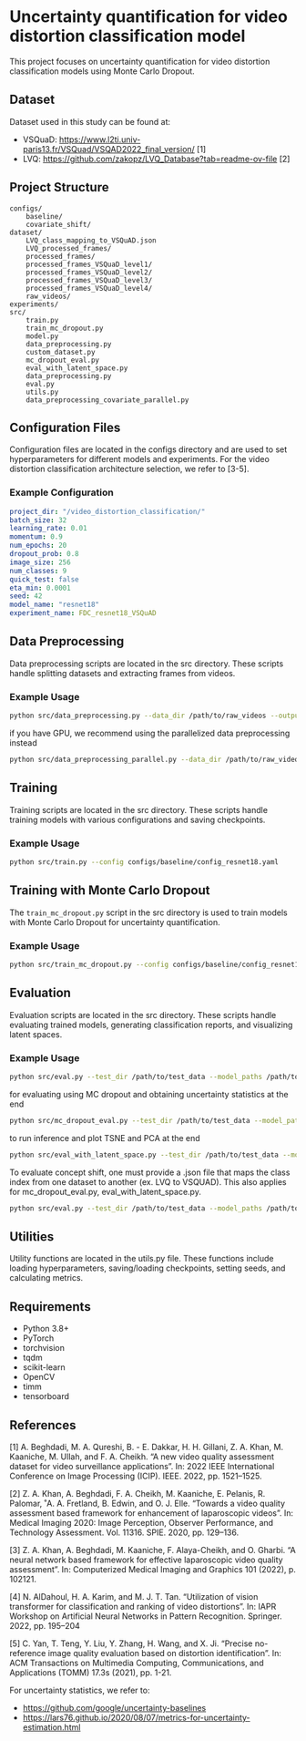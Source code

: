 # Uncertainty quantification for video distortion classification model

This project focuses on uncertainty quantification for video distortion classification models using Monte Carlo Dropout. 
## Dataset

Dataset used in this study can be found at:
- VSQuaD: https://www.l2ti.univ-paris13.fr/VSQuad/VSQAD2022_final_version/ [1]
- LVQ: https://github.com/zakopz/LVQ_Database?tab=readme-ov-file [2]

## Project Structure

```
configs/
    baseline/
    covariate_shift/
dataset/
    LVQ_class_mapping_to_VSQuAD.json
    LVQ_processed_frames/
    processed_frames/
    processed_frames_VSQuaD_level1/
    processed_frames_VSQuaD_level2/
    processed_frames_VSQuaD_level3/
    processed_frames_VSQuaD_level4/
    raw_videos/
experiments/
src/
    train.py
    train_mc_dropout.py
    model.py
    data_preprocessing.py
    custom_dataset.py
    mc_dropout_eval.py
    eval_with_latent_space.py
    data_preprocessing.py
    eval.py
    utils.py
    data_preprocessing_covariate_parallel.py
```

## Configuration Files

Configuration files are located in the configs directory and are used to set hyperparameters for different models and experiments. For the video distortion classification architecture selection, we refer to [3-5].

### Example Configuration

```yaml
project_dir: "/video_distortion_classification/"
batch_size: 32
learning_rate: 0.01
momentum: 0.9
num_epochs: 20
dropout_prob: 0.8
image_size: 256
num_classes: 9
quick_test: false
eta_min: 0.0001
seed: 42
model_name: "resnet18"
experiment_name: FDC_resnet18_VSQuAD
```

## Data Preprocessing

Data preprocessing scripts are located in the src directory. These scripts handle splitting datasets and extracting frames from videos.

### Example Usage

```sh
python src/data_preprocessing.py --data_dir /path/to/raw_videos --output_dir /path/to/processed_frames
```
if you have GPU, we recommend using the parallelized data preprocessing instead
```sh
python src/data_preprocessing_parallel.py --data_dir /path/to/raw_videos --output_dir /path/to/processed_frames
```
## Training

Training scripts are located in the src directory. These scripts handle training models with various configurations and saving checkpoints.

### Example Usage

```sh
python src/train.py --config configs/baseline/config_resnet18.yaml
```

## Training with Monte Carlo Dropout

The `train_mc_dropout.py` script in the src directory is used to train models with Monte Carlo Dropout for uncertainty quantification.

### Example Usage

```sh
python src/train_mc_dropout.py --config configs/baseline/config_resnet18.yaml
```

## Evaluation

Evaluation scripts are located in the src directory. These scripts handle evaluating trained models, generating classification reports, and visualizing latent spaces.

### Example Usage

```sh
python src/eval.py --test_dir /path/to/test_data --model_paths /path/to/model_checkpoint.pth --model_name resnet18 
```
for evaluating using MC dropout and obtaining uncertainty statistics at the end
```sh
python src/mc_dropout_eval.py --test_dir /path/to/test_data --model_paths /path/to/model_checkpoint.pth --model_name resnet18 --num_samples 50
```
to run inference and plot TSNE and PCA at the end
```sh
python src/eval_with_latent_space.py --test_dir /path/to/test_data --model_path /path/to/model_checkpoint.pth --figure_output /path/to/folder/for/output/figure --model_name resnet18
```

To evaluate concept shift, one must provide a .json file that maps the class index from one dataset to another (ex. LVQ to VSQUAD). This also applies for mc_dropout_eval.py, eval_with_latent_space.py.
```sh
python src/eval.py --test_dir /path/to/test_data --model_paths /path/to/model_checkpoint.pth --model_name resnet18 --class_mapping /path/to/class/mapping.json
```

## Utilities

Utility functions are located in the utils.py file. These functions include loading hyperparameters, saving/loading checkpoints, setting seeds, and calculating metrics.

## Requirements

- Python 3.8+
- PyTorch
- torchvision
- tqdm
- scikit-learn
- OpenCV
- timm
- tensorboard

## References

[1] A. Beghdadi, M. A. Qureshi, B. - E. Dakkar, H. H. Gillani, Z. A. Khan, M. Kaaniche, M. Ullah, and F. A. Cheikh. “A new video quality assessment dataset for video surveillance applications”. In: 2022 IEEE International Conference on Image Processing (ICIP). IEEE. 2022, pp. 1521–1525. 

[2] Z. A. Khan, A. Beghdadi, F. A. Cheikh, M. Kaaniche, E. Pelanis, R. Palomar, ˚A. A. Fretland, B. Edwin, and O. J. Elle. “Towards a video quality assessment based framework for enhancement of laparoscopic videos”. In: Medical Imaging 2020: Image Perception, Observer Performance, and Technology Assessment. Vol. 11316. SPIE. 2020, pp. 129–136.

[3] Z. A. Khan, A. Beghdadi, M. Kaaniche, F. Alaya-Cheikh, and O. Gharbi. “A neural network based framework for effective laparoscopic video quality assessment”. In: Computerized Medical Imaging and Graphics 101 (2022), p. 102121. 

[4] N. AlDahoul, H. A. Karim, and M. J. T. Tan. “Utilization of vision transformer for classification and ranking of video distortions”. In: IAPR Workshop on Artificial Neural Networks in Pattern Recognition. Springer. 2022, pp. 195–204

[5] C. Yan, T. Teng, Y. Liu, Y. Zhang, H. Wang, and X. Ji. “Precise no-reference image quality evaluation based on distortion identification”. In: ACM Transactions on Multimedia Computing, Communications, and Applications (TOMM) 17.3s (2021), pp. 1-21.

For uncertainty statistics, we refer to:
- https://github.com/google/uncertainty-baselines
- https://lars76.github.io/2020/08/07/metrics-for-uncertainty-estimation.html
